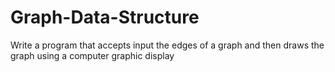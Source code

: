 # Graph-Data-Structure
Write a program that accepts input the edges of a graph and then draws the graph using a computer graphic display 

